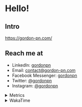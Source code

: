# Hello!

## Intro

<https://gordon-pn.com/>

## Reach me at

- LinkedIn: [gordonpn](https://www.linkedin.com/in/gordonpn/)
- Email: [contact@gordon-pn.com](mailto:contact@gordon-pn.com)
- Facebook Messenger: [gordonpn](https://www.messenger.com/t/Gordonpn)
- Twitter: [@gordonpn](https://twitter.com/Gordonpn)
- Instagram: [@gordonpn](https://www.instagram.com/gordonpn/)

<details>
  <summary>Metrics</summary>

  <img align="center" src="https://github.com/gordonpn/gordonpn/blob/master/github-metrics.svg" alt="GitHub Metrics">

</details>

<details>
  <summary>WakaTime</summary>

  <!--START_SECTION:waka-->
📊 **This Week I Spent My Time On** 

```text
💬 Programming Languages: 
Other                    12 hrs 59 mins      ████████████████████░░░░░   81.00 % 
Java                     2 hrs 59 mins       █████░░░░░░░░░░░░░░░░░░░░   18.63 % 
Markdown                 1 min               ░░░░░░░░░░░░░░░░░░░░░░░░░   00.17 % 
Makefile                 1 min               ░░░░░░░░░░░░░░░░░░░░░░░░░   00.14 % 
GitIgnore file           0 secs              ░░░░░░░░░░░░░░░░░░░░░░░░░   00.02 % 

🔥 Editors: 
Chrome                   6 hrs 16 mins       ██████████░░░░░░░░░░░░░░░   39.09 % 
IntelliJ IDEA            3 hrs 2 mins        █████░░░░░░░░░░░░░░░░░░░░   18.99 % 
Firefox                  2 hrs 17 mins       ████░░░░░░░░░░░░░░░░░░░░░   14.30 % 
Slack                    1 hr 19 mins        ██░░░░░░░░░░░░░░░░░░░░░░░   08.29 % 
Messages                 1 hr 5 mins         ██░░░░░░░░░░░░░░░░░░░░░░░   06.77 % 
```


 Last Updated on 30/06/2025 16:31:08 UTC
<!--END_SECTION:waka-->
</details>
